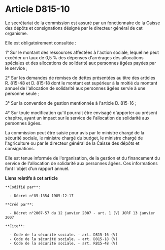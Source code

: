 # Article D815-10

Le secrétariat de la commission est assuré par un fonctionnaire de la Caisse des dépôts et consignations désigné par le
directeur général de cet organisme. 

Elle est obligatoirement consultée : 

1° Sur le montant des ressources affectées à l'action sociale, lequel ne peut excéder un taux de 0,5 % des dépenses
d'arrérages des allocations spéciales et des allocations de solidarité aux personnes âgées payées par le service ; 

2° Sur les demandes de remises de dettes présentées au titre des articles R. 815-48 et D. 815-18 dont le montant est
supérieur à la moitié du montant annuel de l'allocation de solidarité aux personnes âgées servie à une personne seule ; 

3° Sur la convention de gestion mentionnée à l'article D. 815-16 ; 

4° Sur toute modification qu'il pourrait être envisagé d'apporter au présent chapitre, ayant un impact sur le service de
l'allocation de solidarité aux personnes âgées. 

La commission peut être saisie pour avis par le ministre chargé de la sécurité sociale, le ministre chargé du budget, le
ministre chargé de l'agriculture ou par le directeur général de la Caisse des dépôts et consignations. 

Elle est tenue informée de l'organisation, de la gestion et du financement du service de l'allocation de solidarité aux
personnes âgées. Ces informations font l'objet d'un rapport annuel.

**Liens relatifs à cet article**

	**Codifié par**:

	  - Décret n°85-1354 1985-12-17

	**Créé par**:

	  - Décret n°2007-57 du 12 janvier 2007 - art. 1 (V) JORF 13 janvier 2007

	**Cite**:

	  - Code de la sécurité sociale. - art. D815-16 (V)
	  - Code de la sécurité sociale. - art. D815-18 (V)
	  - Code de la sécurité sociale. - art. R815-48 (V)
